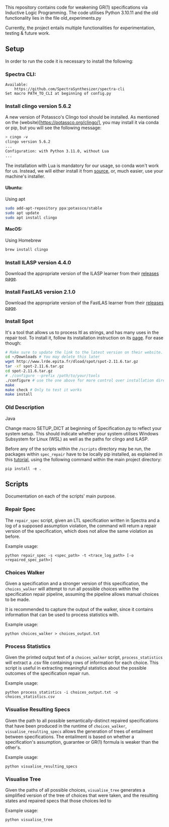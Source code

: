 This repository contains code for weakening GR(1) specifications via Inductive Logic Programming.
The code utilises Python 3.10.11 and the old functionality lies in the file old_experiments.py

Currently, the project entails multiple functionalities for experimentation, testing & future work.

## Setup

In order to run the code it is necessary to install the following:
### Spectra CLI:
    Available:
        https://github.com/SpectraSynthesizer/spectra-cli
    Set macro PATH_TO_CLI at beginning of config.py

### Install clingo version 5.6.2
A new version of Potassco's Clingo tool should be installed. As mentioned on the (website)[https://potassco.org/clingo/],
you may install it via conda or pip, but you will see the following message:
```bash
> cingo -v
clingo version 5.6.2
...
Configuration: with Python 3.11.0, without Lua
...
```

The installation with Lua is mandatory for our usage, so conda won't work for us.
Instead, we will either install it from [source](https://github.com/potassco/clingo/releases/),
or, much easier, use your machine's installer.
#### Ubuntu:
Using apt
```bash
sudo add-apt-repository ppa:potassco/stable
sudo apt update
sudo apt install clingo
```

#### MacOS:
Using Homebrew
```bash
brew install clingo
```

### Install ILASP version 4.4.0

Download the appropriate version of the ILASP learner from their
[releases page](https://github.com/ilaspltd/ILASP-releases/releases).

### Install FastLAS version 2.1.0

Download the appropriate version of the FastLAS learner from their
[releases page](https://github.com/spike-imperial/FastLAS/releases).

### Install Spot
It's a tool that allows us to process ltl as strings, and has many uses in the
repair tool. To install it, follow its installation instruction on its [page](https://spot.lre.epita.fr/install.html).
For ease though:

```bash
# Make sure to update the link to the latest version on their website.
cd ~/Downloads # You may delete this later
wget http://www.lrde.epita.fr/dload/spot/spot-2.11.6.tar.gz 
tar -xf spot-2.11.6.tar.gz
cd spot-2.11.6.tar.gz
# ./configure --prefix /path/to/your/tools
./configure # use the one above for more control over installation directory
make
make check # Only to test it works
make install
```

### Old Description
Java

Change macro SETUP_DICT at beginning of Specification.py to reflect your system setup.
This should indicate whether your system utilises Windows Subsystem for Linux (WSL)
as well as the paths for clingo and ILASP.

Before any of the scripts within the `/scripts` directory may be run, the packages within `spec_repair` have to be
locally pip installed, as explained in this
[tutorial](https://medium.com/mlearning-ai/a-practical-guide-to-python-project-structure-and-packaging-90c7f7a04f95),
using the following command within the main project directory:
```
pip install -e .
```

## Scripts

Documentation on each of the scripts' main purpose.

### Repair Spec
The `repair_spec` script, given an LTL specification written in Spectra and a log of a supposed assumption violation,
the command will return a repair version of the specification, which does not allow the same violation as before.

Example usage:
```
python repair_spec -s <spec_path> -t <trace_log_path> [-o <repaired_spec_path>]
```

### Choices Walker
Given a specification and a stronger version of this specification, the `choices_walker` will
attempt to run all possible choices within the specification repair pipeline, assuming
the pipeline allows manual choices to be made.

It is recommended to capture the output of the walker, since it contains information that can be
used to process statistics with.

Example usage:
```
python choices_walker > choices_output.txt
```

### Process Statistics
Given the printed output text of a `choices_walker` script, `process_statistics` will
extract a .csv file containing rows of information for each choice.
This script is useful in extracting meaningful statistics about the possible
outcomes of the specification repair run.

Example usage:
```
python process_statistics -i choices_output.txt -o choices_statistics.csv
```

### Visualise Resulting Specs
Given the path to all possible semantically-distinct repaired specifications that have been
produced in the runtime of `choices_walker`, `visualise_resulting_specs` allows the generation of
trees of entailment between specifications. The entailment is based on whether a specification's
assumption, guarantee or GR(1) formula is weaker than the other's.

Example usage:
```
python visualise_resulting_specs
```

### Visualise Tree
Given the paths of all possible choices, `visualise_tree` generates a simplified version
of the tree of choices that were taken, and the resulting states and repaired specs that
those choices led to


Example usage:
```
python visualise_tree
```
